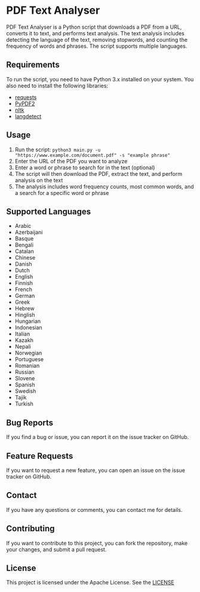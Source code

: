 # PDF Text Analyser

PDF Text Analyser is a Python script that downloads a PDF from a URL, converts it to text, and performs text analysis. The text analysis includes detecting the language of the text, removing stopwords, and counting the frequency of words and phrases. The script supports multiple languages.


## Requirements

To run the script, you need to have Python 3.x installed on your system. You also need to install the following libraries:

- [requests](https://pypi.org/project/requests/)
- [PyPDF2](https://pypi.org/project/PyPDF2/)
- [nltk](https://pypi.org/project/nltk/)
- [langdetect](https://pypi.org/project/langdetect/)


## Usage

1. Run the script: ```python3 main.py -u "https://www.example.com/document.pdf" -s "example phrase"```
2. Enter the URL of the PDF you want to analyze
3. Enter a word or phrase to search for in the text (optional)
4. The script will then download the PDF, extract the text, and perform analysis on the text
5. The analysis includes word frequency counts, most common words, and a search for a specific word or phrase


## Supported Languages

- Arabic
- Azerbaijani
- Basque
- Bengali
- Catalan
- Chinese
- Danish
- Dutch
- English
- Finnish
- French
- German
- Greek
- Hebrew
- Hinglish
- Hungarian
- Indonesian
- Italian
- Kazakh
- Nepali
- Norwegian
- Portuguese
- Romanian
- Russian
- Slovene
- Spanish
- Swedish
- Tajik
- Turkish


## Bug Reports

If you find a bug or issue, you can report it on the issue tracker on GitHub.


## Feature Requests

If you want to request a new feature, you can open an issue on the issue tracker on GitHub.


## Contact

If you have any questions or comments, you can contact me for details.


## Contributing

If you want to contribute to this project, you can fork the repository, make your changes, and submit a pull request.


## License

This project is licensed under the Apache License. See the [LICENSE](https://github.com/cortega26/PDF-Text-Analizer/blob/main/license.md)
